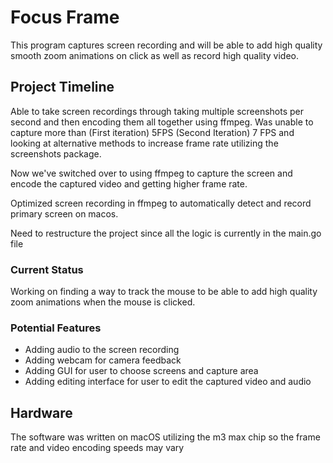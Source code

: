 # Focus Frame

This program captures screen recording and will be able to add high quality smooth zoom animations on click as well as record high quality video.

## Project Timeline

Able to take screen recordings through taking multiple screenshots per second and then encoding them all together using ffmpeg. Was unable to capture more than (First iteration) 5FPS (Second Iteration) 7 FPS and looking at alternative methods to increase frame rate utilizing the screenshots package.

Now we've switched over to using ffmpeg to capture the screen and encode the captured video and getting higher frame rate.

Optimized screen recording in ffmpeg to automatically detect and record primary screen on macos.

Need to restructure the project since all the logic is currently in the main.go file

### Current Status

Working on finding a way to track the mouse to be able to add high quality zoom animations when the mouse is clicked.

### Potential Features

- Adding audio to the screen recording
- Adding webcam for camera feedback
- Adding GUI for user to choose screens and capture area
- Adding editing interface for user to edit the captured video and audio

## Hardware

The software was written on macOS utilizing the m3 max chip so the frame rate and video encoding speeds may vary
